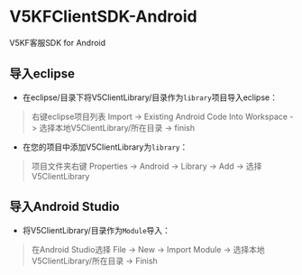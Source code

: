 # V5KFClientSDK-Android
V5KF客服SDK for Android

## 导入eclipse
* 在eclipse/目录下将V5ClientLibrary/目录作为`library`项目导入eclipse：

> 右键eclipse项目列表 Import -> Existing Android Code Into Workspace -> 选择本地V5ClientLibrary/所在目录 -> finish

* 在您的项目中添加V5ClientLibrary为`library`：

> 项目文件夹右键 Properties -> Android -> Library -> Add -> 选择V5ClientLibrary

## 导入Android Studio
* 将V5ClientLibrary/目录作为`Module`导入：

> 在Android Studio选择 File -> New -> Import Module -> 选择本地V5ClientLibrary/所在目录 -> Finish
